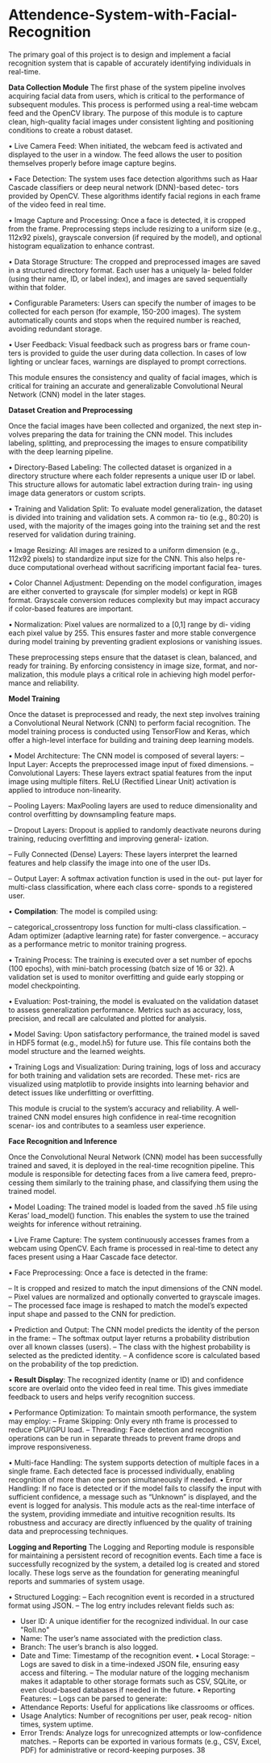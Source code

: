 # Attendence-System-with-Facial-Recognition
The primary goal of this project is to design and implement a facial recognition system that is capable of accurately identifying individuals in real-time. 

**Data Collection Module**
The first phase of the system pipeline involves acquiring facial data from users, which is critical to the performance of subsequent modules. This process is performed using a real-time webcam feed and the OpenCV library. The purpose of this module is to capture clean, high-quality facial images under consistent lighting and positioning conditions to create a robust dataset.

• Live Camera Feed: When initiated, the webcam feed is activated and
displayed to the user in a window. The feed allows the user to position
themselves properly before image capture begins.

• Face Detection: The system uses face detection algorithms such as
Haar Cascade classifiers or deep neural network (DNN)-based detec-
tors provided by OpenCV. These algorithms identify facial regions in
each frame of the video feed in real time.

• Image Capture and Processing: Once a face is detected, it is cropped
from the frame. Preprocessing steps include resizing to a uniform size
(e.g., 112x92 pixels), grayscale conversion (if required by the model),
and optional histogram equalization to enhance contrast.

• Data Storage Structure: The cropped and preprocessed images are
saved in a structured directory format. Each user has a uniquely la-
beled folder (using their name, ID, or label index), and images are saved
sequentially within that folder.

• Configurable Parameters: Users can specify the number of images to
be collected for each person (for example, 150-200 images). The system
automatically counts and stops when the required number is reached,
avoiding redundant storage.

• User Feedback: Visual feedback such as progress bars or frame coun-
ters is provided to guide the user during data collection. In cases of low
lighting or unclear faces, warnings are displayed to prompt corrections.

This module ensures the consistency and quality of facial images, which
is critical for training an accurate and generalizable Convolutional Neural
Network (CNN) model in the later stages.

**Dataset Creation and Preprocessing**

Once the facial images have been collected and organized, the next step in-
volves preparing the data for training the CNN model. This includes labeling,
splitting, and preprocessing the images to ensure compatibility with the deep
learning pipeline.

• Directory-Based Labeling: The collected dataset is organized in a
directory structure where each folder represents a unique user ID or
label. This structure allows for automatic label extraction during train-
ing using image data generators or custom scripts.

• Training and Validation Split: To evaluate model generalization,
the dataset is divided into training and validation sets. A common ra-
tio (e.g., 80:20) is used, with the majority of the images going into the
training set and the rest reserved for validation during training.

• Image Resizing: All images are resized to a uniform dimension (e.g.,
112x92 pixels) to standardize input size for the CNN. This also helps re-
duce computational overhead without sacrificing important facial fea-
tures.

• Color Channel Adjustment: Depending on the model configuration,
images are either converted to grayscale (for simpler models) or kept in
RGB format. Grayscale conversion reduces complexity but may impact
accuracy if color-based features are important.

• Normalization: Pixel values are normalized to a [0,1] range by di-
viding each pixel value by 255. This ensures faster and more stable
convergence during model training by preventing gradient explosions
or vanishing issues.

These preprocessing steps ensure that the dataset is clean, balanced, and
ready for training. By enforcing consistency in image size, format, and nor-
malization, this module plays a critical role in achieving high model perfor-
mance and reliability.

**Model Training**

Once the dataset is preprocessed and ready, the next step involves training
a Convolutional Neural Network (CNN) to perform facial recognition. The
model training process is conducted using TensorFlow and Keras, which offer
a high-level interface for building and training deep learning models.

• Model Architecture: The CNN model is composed of several layers:
– Input Layer: Accepts the preprocessed image input of fixed dimensions.
– Convolutional Layers: These layers extract spatial features from
the input image using multiple filters. ReLU (Rectified Linear
Unit) activation is applied to introduce non-linearity.

– Pooling Layers: MaxPooling layers are used to reduce dimensionality and control overfitting by downsampling feature maps.

– Dropout Layers: Dropout is applied to randomly deactivate neurons during training, reducing overfitting and improving general-
ization.

– Fully Connected (Dense) Layers: These layers interpret the
learned features and help classify the image into one of the user
IDs.

– Output Layer: A softmax activation function is used in the out-
put layer for multi-class classification, where each class corre-
sponds to a registered user.

• **Compilation**: The model is compiled using:

– categorical_crossentropy loss function for multi-class classification.
– Adam optimizer (adaptive learning rate) for faster convergence.
– accuracy as a performance metric to monitor training progress.

• Training Process: The training is executed over a set number of
epochs (100 epochs), with mini-batch processing (batch size of 16 or 32).
A validation set is used to monitor overfitting and guide early stopping
or model checkpointing.

• Evaluation: Post-training, the model is evaluated on the validation
dataset to assess generalization performance. Metrics such as accuracy,
loss, precision, and recall are calculated and plotted for analysis.

• Model Saving: Upon satisfactory performance, the trained model is
saved in HDF5 format (e.g., model.h5) for future use. This file contains
both the model structure and the learned weights.

• Training Logs and Visualization: During training, logs of loss and
accuracy for both training and validation sets are recorded. These met-
rics are visualized using matplotlib to provide insights into learning
behavior and detect issues like underfitting or overfitting.

This module is crucial to the system’s accuracy and reliability. A well-
trained CNN model ensures high confidence in real-time recognition scenar-
ios and contributes to a seamless user experience.

**Face Recognition and Inference**

Once the Convolutional Neural Network (CNN) model has been successfully
trained and saved, it is deployed in the real-time recognition pipeline. This
module is responsible for detecting faces from a live camera feed, prepro-
cessing them similarly to the training phase, and classifying them using the
trained model.

• Model Loading: The trained model is loaded from the saved .h5 file
using Keras’ load_model() function. This enables the system to use
the trained weights for inference without retraining.

• Live Frame Capture: The system continuously accesses frames from
a webcam using OpenCV. Each frame is processed in real-time to detect
any faces present using a Haar Cascade face detector.

• Face Preprocessing: Once a face is detected in the frame:

– It is cropped and resized to match the input dimensions of the
CNN model.
– Pixel values are normalized and optionally converted to grayscale
images.
– The processed face image is reshaped to match the model’s expected input shape and passed to the CNN for prediction.

• Prediction and Output: The CNN model predicts the identity of the
person in the frame:
– The softmax output layer returns a probability distribution over
all known classes (users).
– The class with the highest probability is selected as the predicted
identity.
– A confidence score is calculated based on the probability of the top
prediction.

• **Result Display**: The recognized identity (name or ID) and confidence
score are overlaid onto the video feed in real time. This gives immediate
feedback to users and helps verify recognition success.

• Performance Optimization: To maintain smooth performance, the
system may employ:
– Frame Skipping: Only every nth frame is processed to reduce
CPU/GPU load.
– Threading: Face detection and recognition operations can be run
in separate threads to prevent frame drops and improve responsiveness.

• Multi-face Handling: The system supports detection of multiple faces
in a single frame. Each detected face is processed individually, enabling
recognition of more than one person simultaneously if needed.
• Error Handling: If no face is detected or if the model fails to classify
the input with sufficient confidence, a message such as “Unknown” is
displayed, and the event is logged for analysis.
This module acts as the real-time interface of the system, providing immediate and intuitive recognition results. Its robustness and accuracy are
directly influenced by the quality of training data and preprocessing techniques.

**Logging and Reporting**
The Logging and Reporting module is responsible for maintaining a persistent record of recognition events. Each time a face is successfully recognized
by the system, a detailed log is created and stored locally. These logs serve as
the foundation for generating meaningful reports and summaries of system
usage.

• Structured Logging:
– Each recognition event is recorded in a structured format using
JSON.
– The log entry includes relevant fields such as:
* User ID: A unique identifier for the recognized individual. In
our case "Roll.no"
* Name: The user’s name associated with the prediction class.
* Branch: The user’s branch is also logged.
* Date and Time: Timestamp of the recognition event.
• Local Storage:
– Logs are saved to disk in a time-indexed JSON file, ensuring easy
access and filtering.
– The modular nature of the logging mechanism makes it adaptable
to other storage formats such as CSV, SQLite, or even cloud-based
databases if needed in the future.
• Reporting Features:
– Logs can be parsed to generate:
* Attendance Reports: Useful for applications like classrooms
or offices.
* Usage Analytics: Number of recognitions per user, peak recog-
nition times, system uptime.
* Error Trends: Analyze logs for unrecognized attempts or
low-confidence matches.
– Reports can be exported in various formats (e.g., CSV, Excel, PDF)
for administrative or record-keeping purposes.
38
